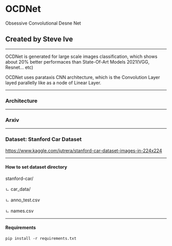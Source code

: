 # OCDNet
Obsessive Convolutional Desne Net

## Created by Steve Ive

---

OCDNet is generated for large scale images classification, which shows about 20% better performaces than State-Of-Art Models 2021(VGG, Resnet... etc)

OCDNet uses parataxis CNN architecture, which is the Convolution Layer layed parallelly like as a node of Linear Layer.

---

### Architecture

---

### Arxiv

---

### Dataset: Stanford Car Dataset

https://www.kaggle.com/jutrera/stanford-car-dataset-images-in-224x224

---

#### How to set dataset directory

stanford-car/

ㄴ car_data/

ㄴ anno_test.csv

ㄴ names.csv

---

#### Requirements

```pip install -r requirements.txt```